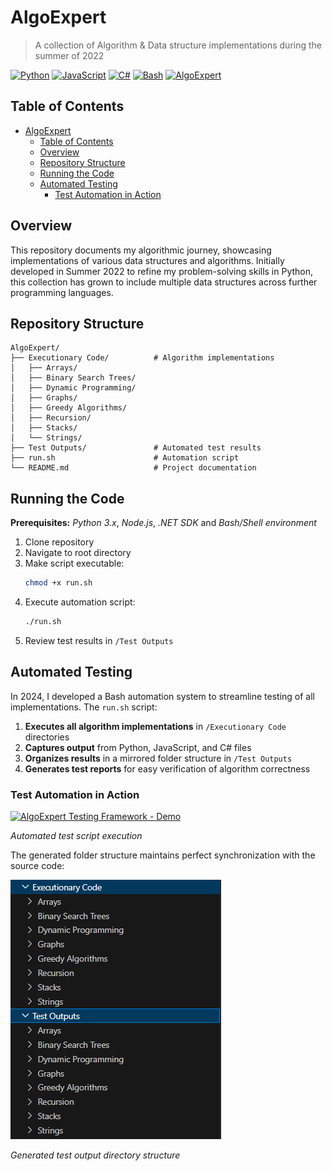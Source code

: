 # AlgoExpert

> A collection of Algorithm & Data structure implementations during the summer of 2022

[![Python](https://img.shields.io/badge/Python-3.x-blue)](https://www.python.org/)
[![JavaScript](https://img.shields.io/badge/JavaScript-ES6-yellow)](https://developer.mozilla.org/en-US/docs/Web/JavaScript)
[![C#](https://img.shields.io/badge/C%23-.NET-purple)](https://dotnet.microsoft.com/languages/csharp)
[![Bash](https://img.shields.io/badge/Bash-Script-green)](https://www.gnu.org/software/bash/)
[![AlgoExpert](https://img.shields.io/badge/Practice-AlgoExpert-orange)](https://www.algoexpert.io/)

## Table of Contents

- [AlgoExpert](#algoexpert)
  - [Table of Contents](#table-of-contents)
  - [Overview](#overview)
  - [Repository Structure](#repository-structure)
  - [Running the Code](#running-the-code)
  - [Automated Testing](#automated-testing)
    - [Test Automation in Action](#test-automation-in-action)

## Overview

This repository documents my algorithmic journey, showcasing implementations of various data structures and algorithms. Initially developed in Summer 2022 to refine my problem-solving skills in Python, this collection has grown to include multiple data structures across further programming languages.


## Repository Structure

```
AlgoExpert/
├── Executionary Code/          # Algorithm implementations
│   ├── Arrays/
│   ├── Binary Search Trees/
│   ├── Dynamic Programming/
│   ├── Graphs/
│   ├── Greedy Algorithms/
│   ├── Recursion/
│   ├── Stacks/
│   └── Strings/
├── Test Outputs/               # Automated test results
├── run.sh                      # Automation script
└── README.md                   # Project documentation
```


## Running the Code

**Prerequisites:** *Python 3.x*, *Node.js*, *.NET SDK* and *Bash/Shell environment*

1. Clone repository
2. Navigate to root directory
3. Make script executable:
   ```bash
   chmod +x run.sh
   ```
4. Execute automation script:
   ```bash
   ./run.sh
   ```
5. Review test results in `/Test Outputs`



## Automated Testing

In 2024, I developed a Bash automation system to streamline testing of all implementations. The `run.sh` script:

1. **Executes all algorithm implementations** in `/Executionary Code` directories
2. **Captures output** from Python, JavaScript, and C# files
3. **Organizes results** in a mirrored folder structure in `/Test Outputs`
4. **Generates test reports** for easy verification of algorithm correctness

### Test Automation in Action

[![AlgoExpert Testing Framework - Demo](https://img.youtube.com/vi/TenIHvCpTzM/maxresdefault.jpg)](https://www.youtube.com/watch?v=TenIHvCpTzM)

*Automated test script execution*

The generated folder structure maintains perfect synchronization with the source code:

![run-pic](run.PNG)

*Generated test output directory structure*
